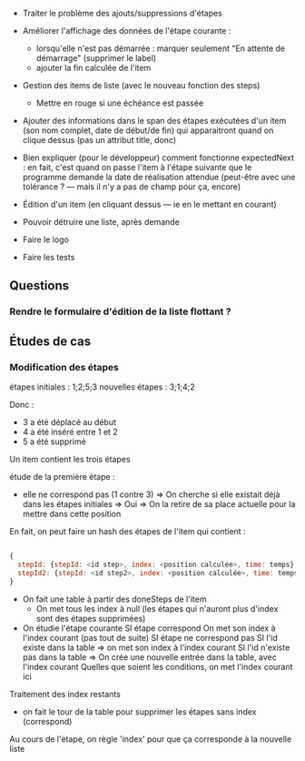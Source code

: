 * Traiter le problème des ajouts/suppressions d'étapes

* Améliorer l'affichage des données de l'étape courante :
  - lorsqu'elle n'est pas démarrée : marquer seulement "En attente de démarrage" (supprimer le label)
  - ajouter la fin calculée de l'item
* Gestion des items de liste (avec le nouveau fonction des steps)
  * Mettre en rouge si une échéance est passée

* Ajouter des informations dans le span des étapes exécutées d'un item (son nom complet, date de début/de fin) qui apparaitront quand on clique dessus (pas un attribut title, donc)

* Bien expliquer (pour le développeur) comment fonctionne expectedNext : en fait, c'est quand on passe l'item à l'étape suivante que le programme demande la date de réalisation attendue (peut-être avec une tolérance ? — mais il n'y a pas de champ pour ça, encore)
* Édition d'un item (en cliquant dessus — ie en le mettant en courant)
* Pouvoir détruire une liste, après demande

* Faire le logo
* Faire les tests

## Questions

### Rendre le formulaire d'édition de la liste flottant ?


## Études de cas

### Modification des étapes

étapes initiales : 1;2;5;3
nouvelles étapes : 3;1;4;2

Donc :
- 3 a été déplacé au début
- 4 a été inséré entre 1 et 2
- 5 a été supprimé

Un item contient les trois étapes

étude de la première étape :
- elle ne correspond pas (1 contre 3)
=> On cherche si elle existait déjà dans les étapes initiales
=> Oui
=> On la retire de sa place actuelle pour la mettre dans cette position

En fait, on peut faire un hash des étapes de l'item qui contient :

```javascript

{
  stepId: {stepId: <id step>, index: <position calculée>, time: temps}
  stepId2: {stepId: <id step2>, index: <position calculée>, time: temps ou rien}
}

```

- On fait une table à partir des doneSteps de l'item
  - On met tous les index à null (les étapes qui n'auront plus d'index sont des étapes supprimées)
- On étudie l'étape courante
  SI étape correspond
    On met son index à l'index courant (pas tout de suite)
  SI étape ne correspond pas
    SI l'id existe dans la table
      => on met son index à l'index courant
    SI l'id n'existe pas dans la table
      => On crée une nouvelle entrée dans la table, avec l'index courant
  Quelles que soient les conditions, on met l'index courant ici

Traitement des index restants

- on fait le tour de la table pour supprimer les étapes sans index (correspond)


Au cours de l'étape, on règle 'index' pour que ça corresponde à la nouvelle liste
